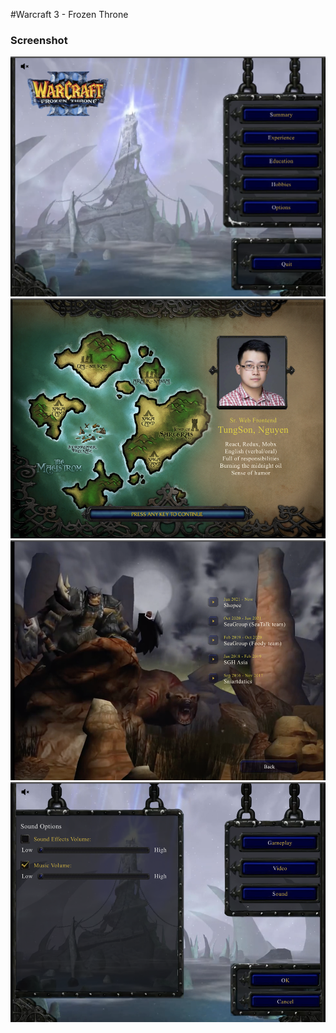 #Warcraft 3 - Frozen Throne

### Screenshot
<img src="docs/home.png" alt="" width="512" height="384" />
<img src="docs/summary.png" alt="" width="512" height="384" />
<img src="docs/experience.png" alt="" width="512" height="384" />
<img src="docs/settings.png" alt="" width="512" height="384" />